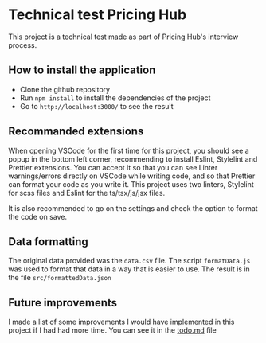 # Technical test Pricing Hub

This project is a technical test made as part of Pricing Hub's interview process.

## How to install the application

- Clone the github repository
- Run `npm install` to install the dependencies of the project
- Go to `http://localhost:3000/` to see the result

## Recommanded extensions

When opening VSCode for the first time for this project, you should see a popup in the bottom left corner, recommending to install Eslint, Stylelint and Prettier extensions. You can accept it so that you can see Linter warnings/errors directly on VSCode while writing code, and so that Prettier can format your code as you write it. This project uses two linters, Stylelint for scss files and Eslint for the ts/tsx/js/jsx files.

It is also recommended to go on the settings and check the option to format the code on save.

## Data formatting

The original data provided was the `data.csv` file. The script `formatData.js` was used to format that data in a way that is easier to use. The result is in the file `src/formattedData.json`

## Future improvements

I made a list of some improvements I would have implemented in this project if I had had more time. You can see it in the [todo.md](./todo.md) file
